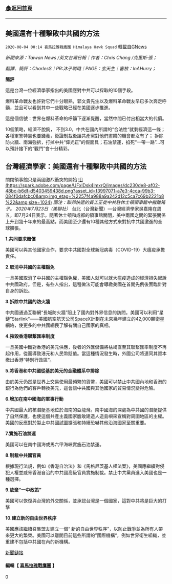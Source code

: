 ###  [:house:返回首頁](https://github.com/ourhimalayas/txt)
---

## 美國還有十種擊敗中共國的方法
`2020-08-04 00:14 喜馬拉雅戰鷹團 Himalaya Hawk Squad` [轉載自GNews](https://gnews.org/zh-hant/284731/)

*新聞來源：Taiwan News /英文台灣日報｜作者：Chris Chang /克里斯·張；*

*翻譯、簡評：CharlesS｜PR:沐子璐璐｜PAGE：玄天生｜審核：InAHurry；*

**簡評**

這是台灣一位經濟學家指出的美國應對中共可以採取的10個手段。

爆料革命戰友也許對它們十分眼熟，郭文貴先生以及爆料革命戰友早已多次奔走呼籲，並且可以看到其中一些戰略已經在美國逐步推進。

這是個信號：世界在爆料革命的呼籲下逐漸覺醒，當然中間已付出相當大的代價。

10個策略，經濟不脫鉤， 不到3.0，中共在國內所謂的“合法性“就剩經濟這一條；各種軍警特憲也要錢養，簽證制裁後讓共產黨對他們畫餅的機會都沒有了； 拆除防火牆、南海強拆，打掉中共“偉光正”的假面具；石油禁運，掐死“一帶一路”…可以預計接下的“戰鬥”會十分精彩。

##  **台灣經濟學家：美國還有十種擊敗中共國的方法** 

關閉領事館只是兩國激烈衝突的開始
[!\[\](https://spark.adobe.com/page/UFxIDsk4lmxrQ/images/dc230de8-af02-48bc-b6df-d5403459438d.png?asset_id=f3997071-a7e3-4cca-99b3-084f0dafcbc0&amp;img_etag=%2257f4a988a9a242d12c5ca7c69b2221b8%22&amp;size=1024)](https://spark.adobe.com/page/UFxIDsk4lmxrQ/images/dc230de8-af02-48bc-b6df-d5403459438d.png?asset_id=f3997071-a7e3-4cca-99b3-084f0dafcbc0&amp;img_etag=%2257f4a988a9a242d12c5ca7c69b2221b8%22&amp;size=1024) *圖注：聯邦快遞的員工正從中共駐休士頓領事館中搬離箱子。 2020年7月23日（美聯社）* 
台北（台灣新聞）—台灣經濟學家吳嘉隆在周五，即7月24日表示，隨著休士頓和成都的領事館關閉，美中兩國之間的緊張關係上升到幾十年來的最高點，而美國至少還有10種其他方式來對抗中共國激進的全球擴張。

**1.共同要求賠償**

美國可以與其他國家合作，要求中共國對全球新冠病毒（COVID-19）大瘟疫承擔責任。

**2.取消中共國的主權豁免**

一旦美國取消了中共國的主權豁免權，美國人就可以就大瘟疫造成的經濟損失起訴中共國政府。但是，有些人指出，這種做法可能會導緻美國在首開先例後面臨針對自身的訴訟。

**3.拆除中共國的防火牆**

中共國通過互聯網“長城防火牆”阻止了國內對外界信息的訪問。美國可以利用“星鏈”Starlink“——美國航空航天公司SpaceX計劃在未來幾年建立的42,000顆衛星網絡，使更多的中共國網民了解有關自己國家的真相。

**4.摧毀香港聯繫匯率制度**

一旦美國中斷對香港的美元供應，後者的外匯儲備將枯竭直至其聯繫匯率制度不再起作用，從而導致港元和人民幣貶值。當這種情況發生時，外國公司將連同其資本撤出香港“特別行政區“。

**5.將香港和中共國從基於美元的金融體系中排除**

由於美元仍然是世界上交易使用最頻繁的貨幣，美國可以禁止中共國內地和香港的銀行為他們的客戶轉換美元，這會讓中共國與其他國家的貿易情況變得危險。

**6.增加在南中國海的軍事行動**

中共國最大的核潛艇基地位於海南的亞龍灣。南中國海的深處為中共國的潛艇提供了自然保護，也使這個共產主義國家膽敢建造人造島嶼來宣稱對周圍地區的主權。美國的反應對於製止中共國試圖擴張和持續恐嚇其他沿海國家至關重要。

**7.實施石油禁運**

美國可以在南中國海或馬六甲海峽實施石油禁運。

**8.制裁中共國官員**

根據現行法規，例如《香港自治法》和《馬格尼茨基人權法案》，美國應繼續對侵犯人權並威脅香港自治的中共國高級官員實施制裁。禁止中共黨員進入美國也是一種選擇。

**9.放棄“一中政策”**

美國可以恢復與台灣的外交關係，並承認台灣是一個國家，這對中共將是巨大的打擊

**10.建立新的自由世界秩序**

美國應該繼續召集盟友建立一個“ 新的自由世界秩序”，以防止戰爭並為所有人帶來更大的繁榮。美國可以離開目前這些所謂的”國際機構“，例如世界衛生組織，並重建不包括中共國在內的新機構。

[新聞鏈接](https://www.taiwannews.com.tw/en/news/3974347)

#### 編輯【 [喜馬拉雅戰鷹團](https://spark.adobe.com/page/UFxIDsk4lmxrQ/) 】 



0
